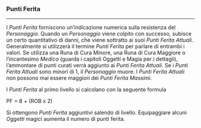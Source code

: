 ### Punti Ferita

---

I _Punti Ferita_ forniscono un’indicazione numerica sulla resistenza del _Personaggio_. Quando un _Personaggio_ viene colpito con successo, subisce un certo quantitativo di danni, che viene sottratto ai suoi _Punti Ferita Attuali_. Generalmente si utilizzerà il termine _Punti Ferita_ per parlare di entrambi i valori. Se utilizza una Runa di Cura Minore, una Runa di Cura Maggiore o l’incantesimo _Medico_ \(guarda i capitoli Oggetti e Magia per i dettagli\), l’ammontare di punti curati verrà aggiunto ai _Punti Ferita Attuali_. Se i _Punti Ferita Attuali_ sono minori di 1, il _Personaggio_ muore. I _Punti Ferita Attuali_ non possono mai essere maggiori dei _Punti Ferita Massimi_.

I _Punti Ferita_ al primo livello si calcolano con la seguente formula

PF = 8 + \(ROB x 2\)

Si ottengono _Punti Ferita_ aggiuntivi salendo di livello. Equipaggiare alcuni _Oggetti_ magici aumenta il numero di punti ferita.

